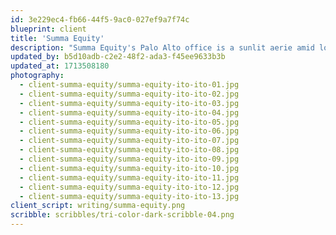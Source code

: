 ```yaml
---
id: 3e229ec4-fb66-44f5-9ac0-027ef9a7f74c
blueprint: client
title: 'Summa Equity'
description: "Summa Equity's Palo Alto office is a sunlit aerie amid lofty outdoor foliage. Echoing the space's exterior surroundings, large-scale ficus and red emerald philodendrons enliven the serene and inviting lounge area. Terracotta vessels planted with hoya and bromeliad in the boardroom form considered vignettes of nature in an otherwise minimal scheme."
updated_by: b5d10adb-c2e2-48f2-ada3-f45ee9633b3b
updated_at: 1713508180
photography:
  - client-summa-equity/summa-equity-ito-ito-01.jpg
  - client-summa-equity/summa-equity-ito-ito-02.jpg
  - client-summa-equity/summa-equity-ito-ito-03.jpg
  - client-summa-equity/summa-equity-ito-ito-04.jpg
  - client-summa-equity/summa-equity-ito-ito-05.jpg
  - client-summa-equity/summa-equity-ito-ito-06.jpg
  - client-summa-equity/summa-equity-ito-ito-07.jpg
  - client-summa-equity/summa-equity-ito-ito-08.jpg
  - client-summa-equity/summa-equity-ito-ito-09.jpg
  - client-summa-equity/summa-equity-ito-ito-10.jpg
  - client-summa-equity/summa-equity-ito-ito-11.jpg
  - client-summa-equity/summa-equity-ito-ito-12.jpg
  - client-summa-equity/summa-equity-ito-ito-13.jpg
client_script: writing/summa-equity.png
scribble: scribbles/tri-color-dark-scribble-04.png
---
```

